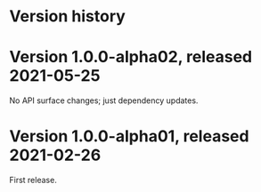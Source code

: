 # Version history

# Version 1.0.0-alpha02, released 2021-05-25

No API surface changes; just dependency updates.

# Version 1.0.0-alpha01, released 2021-02-26

First release.


